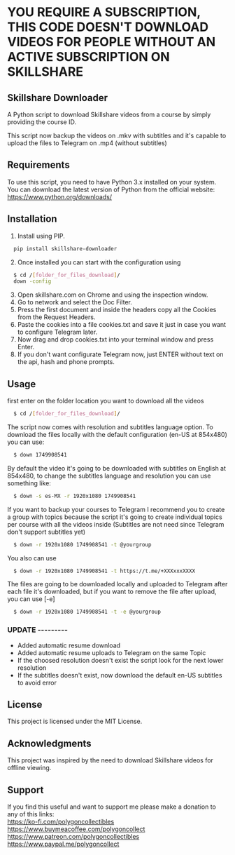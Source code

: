# YOU REQUIRE A SUBSCRIPTION, THIS CODE DOESN'T DOWNLOAD VIDEOS FOR PEOPLE WITHOUT AN ACTIVE SUBSCRIPTION ON SKILLSHARE

## Skillshare Downloader
A Python script to download Skillshare videos from a course by simply providing the course ID.

This script now backup the videos on .mkv with subtitles and it's capable to upload the files to Telegram on .mp4 (without subtitles)

## Requirements
To use this script, you need to have Python 3.x installed on your system. You can download the latest version of Python from the official website: https://www.python.org/downloads/

## Installation
1. Install using PIP.
```bash
  pip install skillshare-downloader

```

2. Once installed you can start with the configuration using
```bash
  $ cd /[folder_for_files_download]/
  down -config

```

3. Open skillshare.com on Chrome and using the inspection window.
4. Go to network and select the Doc Filter.
5. Press the first document and inside the headers copy all the Cookies from the Request Headers.
6. Paste the cookies into a file cookies.txt and save it just in case you want to configure Telegram later.
7. Now drag and drop cookies.txt into your terminal window and press Enter.
8. If you don't want configurate Telegram now, just ENTER without text on the api, hash and phone prompts.

## Usage

first enter on the folder location you want to download all the videos
```bash
  $ cd /[folder_for_files_download]/

```

The script now comes with resolution and subtitles language option.
To download the files locally with the default configuration (en-US at 854x480) you can use:
```bash
  $ down 1749908541

```
By default the video it's going to be downloaded with subtitles on English at 854x480, to change the subtitles language and resolution you can use something like:
```bash
  $ down -s es-MX -r 1920x1080 1749908541

```
If you want to backup your courses to Telegram I recommend you to create a group with topics because the script it's going to create individual topics per course with all the videos inside (Subtitles are not need since Telegram don't support subtitles yet)
```bash
  $ down -r 1920x1080 1749908541 -t @yourgroup

```
You also can use
```bash
  $ down -r 1920x1080 1749908541 -t https://t.me/+XXXxxxXXXX

```
The files are going to be downloaded locally and uploaded to Telegram after each file it's downloaded, but if you want to remove the file after upload, you can use [-e]
```bash
  $ down -r 1920x1080 1749908541 -t -e @yourgroup

```
### UPDATE ---------
- Added automatic resume download
- Added automatic resume uploads to Telegram on the same Topic
- If the choosed resolution doesn't exist the script look for the next lower resolution
- If the subtitles doesn't exist, now download the default en-US subtitles to avoid error

## License
This project is licensed under the MIT License.

## Acknowledgments
This project was inspired by the need to download Skillshare videos for offline viewing.

## Support
If you find this useful and want to support me please make a donation to any of this links: <br />
https://ko-fi.com/polygoncollectibles <br />
https://www.buymeacoffee.com/polygoncollect <br />
https://www.patreon.com/polygoncollectibles <br />
https://www.paypal.me/polygoncollect <br />